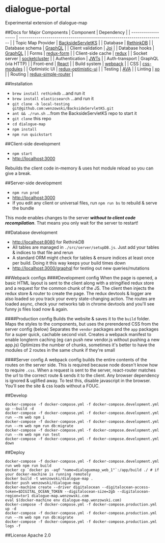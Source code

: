 # dialogue-portal
Experimental extension of dialogue-map

##Docs for Major Components 
| Component           | Dependency                                                                |
| ------------------- | ------------------------------------------------------------------------- |
| Topic Map Provider  | [BacksideServletKS](https://github.com/KnowledgeGarden/BacksideServletKS) |
| Database            | [RethinkDB](https://www.rethinkdb.com/)                                   |
| Database schema     | [GraphQL](https://github.com/graphql/graphql-js)                          |
| Client validation   | [Joi](https://github.com/hapijs/joi)                                      |
| Database hooks      | [GraphQL](https://github.com/graphql/graphql-js)                          |
| Forms               | [redux-form](https://github.com/erikras/redux-form)                       |
| Client-side cache   | [redux](http://redux.js.org/)                                             |
| Socket server       | [socketcluster](http://socketcluster.io/#!/)                              |
| Authentication      | [JWTs](https://jwt.io)                                                    |
| Auth-transport      | GraphQL (via HTTP)                                                        |
| Front-end           | [React](https://facebook.github.io/react/)                                |
| Build system        | [webpack](https://webpack.github.io/)                                     |
| CSS                 | [css-modules](https://github.com/css-modules/css-modules)                 |
| Optimistic UI       | [redux-optimistic-ui](https://github.com/mattkrick/redux-optimistic-ui)   |
| Testing             | [AVA](https://github.com/sindresorhus/ava)                                |
| Linting             | [xo](https://www.npmjs.com/package/xo)                                    |
| Routing             | [redux-simple-router](https://github.com/rackt/redux-simple-router)       |

##Installation
- `brew install rethinkdb` ...and run it
- `brew install elasticsearch` ...and run it
- `git clone -b local-testing git@github.com:wenzowski/BacksideServletKS.git`
- `ant && ./run.sh` ...from the BacksideServletKS repo to start it
- `git clone` this repo
- `cd dialogue-map`
- `npm install`
- `npm run quickstart`

##Client-side development
- `npm start`
- [http://localhost:3000](http://localhost:3000)

Rebuilds the client code in-memory & uses hot module reload so you can give <F5> a break.

##Server-side development
- `npm run prod`
- [http://localhost:3000](http://localhost:3000)
- If you edit any client or universal files, run `npm run bs` to rebuild & serve the bundle

This mode enables changes to the server ***without to client code recompilation***.
That means you only wait for the server to restart!

##Database development
- [http://localhost:8080](http://localhost:8080) for RethinkDB
- All tables are managed in `./src/server/setupDB.js`. Just add your tables & indices to that file and rerun
- A standard ORM might check for tables & ensure indices at least once per build. Doing it this way keeps your build times down
- [http://localhost:3000/graphql](http://localhost:3000/graphql) for testing out new queries/mutations

##Webpack configs
####Development config
When the page is opened, a basic HTML layout is sent to the client along with a stringified redux store and a request for the common chunk of the JS.
The client then injects the redux store & router to create the page.
The redux devtools & logger are also loaded so you track your every state-changing action. 
The routes are loaded async, check your networks tab in chrome devtools and you'll see funny js files load now & again. 

####Production config
Builds the website & saves it to the `build` folder.
Maps the styles to the components, but uses the prerendered CSS from the server config (below)
Separates the `vendor` packages and the `app` packages for a super quick, cachable second visit.
Creates a webpack manifest to enable longterm caching (eg can push new vendor.js without pushing a new app.js)
Optimizes the number of chunks, sometimes it's better to have the modules of 2 routes in the same chunk if they're small

####Server config
A webpack config builds the entire contents of the routes on the server side.
This is required because node doesn't know how to require `.css`.
When a request is sent to the server, react-router matches the url to the correct route & sends it to the client.
Any browser dependency is ignored & uglified away.
To test this, disable javascript in the browser. You'll see the site & css loads without a FOUC.

##Develop
```
docker-compose -f docker-compose.yml -f docker-compose.development.yml up --build -d
docker-compose -f docker-compose.yml -f docker-compose.development.yml run --rm web npm i
docker-compose -f docker-compose.yml -f docker-compose.development.yml run --rm web npm run db:migrate
docker-compose -f docker-compose.yml -f docker-compose.development.yml run --rm web npm run test
docker-compose -f docker-compose.yml -f docker-compose.development.yml down
```

##Deploy
```
docker-compose -f docker-compose.yml -f docker-compose.development.yml run web npm run build
docker cp `docker ps -aqf "name=dialoguemap_web_1"`:/app/build ./ # if your docker-machine is running remotely
docker build -t wenzowski/dialogue-map .
docker push wenzowski/dialogue-map
docker-machine create --driver digitalocean --digitalocean-access-token=$DIGITAL_OCEAN_TOKEN --digitalocean-size=2gb --digitalocean-region=tor1 dialogue-map.wenzowski.com
eval $(docker-machine env dialogue-map.wenzowski.com)
docker-compose -f docker-compose.yml -f docker-compose.production.yml up -d
docker-compose -f docker-compose.yml -f docker-compose.production.yml run --rm web npm run db:migrate
docker-compose -f docker-compose.yml -f docker-compose.production.yml logs -f
```

##License
Apache 2.0
